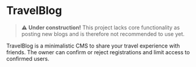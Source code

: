 ﻿# TravelBlog

> ⚠️ **Under construction!** This project lacks core functionality as posting new blogs and is therefore not recommended to use yet.

TravelBlog is a minimalistic CMS to share your travel experience with friends.
The owner can confirm or reject registrations and limit access to confirmed users.

